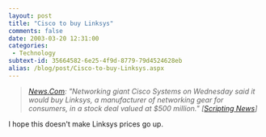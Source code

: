 ```yaml
---
layout: post
title: "Cisco to buy Linksys"
comments: false
date: 2003-03-20 12:31:00
categories:
 - Technology
subtext-id: 35664582-6e25-4f9d-8779-79d4524628eb
alias: /blog/post/Cisco-to-buy-Linksys.aspx
---
```



> [_News.Com_](http://rss.com.com/2100-1035-993457.html?type=pt&part=rss&tag=feed&subj=news)_: "Networking giant Cisco Systems on Wednesday said it would buy Linksys, a manufacturer of networking gear for consumers, in a stock deal valued at $500 million." [_[_Scripting News_](http://www.scripting.com/)_]_

I hope this doesn't make Linksys prices go up.
